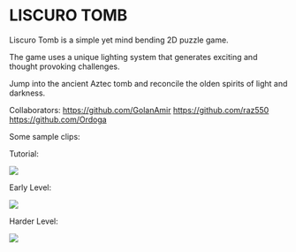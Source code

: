 # LISCURO TOMB

Liscuro Tomb is a simple yet mind bending 2D puzzle game.

The game uses a unique lighting system that generates exciting and thought provoking challenges.

Jump into the ancient Aztec tomb and reconcile the olden spirits of light and darkness.

Collaborators:
https://github.com/GolanAmir
https://github.com/raz550
https://github.com/Ordoga

Some sample clips:

Tutorial:

![](https://github.com/Benja-Boi/Liscuro-Tomb/blob/main/Liscuro%201.gif)

Early Level:

![](https://github.com/Benja-Boi/Liscuro-Tomb/blob/main/Liscuro%202.gif)

Harder Level:

![](https://github.com/Benja-Boi/Liscuro-Tomb/blob/main/Liscuro%203.gif)
